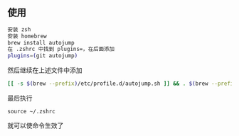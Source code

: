 ## 使用

```sh
安装 zsh
安装 homebrew
brew install autojump
在 .zshrc 中找到 plugins=，在后面添加
plugins=(git autojump)
```

然后继续在上述文件中添加

```sh
[[ -s $(brew --prefix)/etc/profile.d/autojump.sh ]] && . $(brew --prefix)/etc/profile.d/autojump.sh
```

最后执行
```
source ~/.zshrc
```

就可以使命令生效了